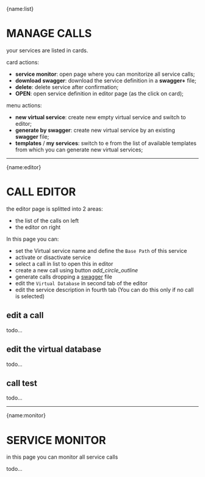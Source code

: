 {name:list}
# MANAGE CALLS

your services are listed in cards.

card actions:
  - **service monitor**: open page where you can monitorize all service calls;
  - **download swagger**: download the service definition in a **swagger+** file;
  - **delete**: delete service after confirmation;
  - **OPEN**: open service definition in editor page (as the click on card);

menu actions:
  - **new virtual service**: create new empty virtual service and switch to editor;
  - **generate by swagger**: create new virtual service by an existing **swagger** file;
  - **templates** / **my services**: switch to e from the list of available templates from which you can generate new virtual services;

------
{name:editor}
# CALL EDITOR

the editor page is splitted into 2 areas:
  - the list of the calls on left
  - the editor on right

In this page you can:
  - set the Virtual service name and define the `Base Path` of this service
  - activate or disactivate service
  - select a call in list to open this in editor
  - create a new call using button <i>add_circle_outline</i>
  - generate calls dropping a [swagger](https://swagger.io) file
  - edit the `Virtual Database` in second tab of the editor
  - edit the service description in fourth tab (You can do this only if no call is selected)

## edit a call

todo...

## edit the virtual database

todo...

## call test

todo...

------
{name:monitor}
# SERVICE MONITOR

in this page you can monitor all service calls

todo...
